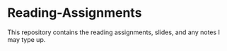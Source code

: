 # Reading-Assignments
This repository contains the reading assignments, slides, and any notes I may type up. 
